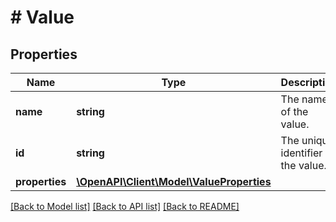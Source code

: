 # # Value

## Properties

Name | Type | Description | Notes
------------ | ------------- | ------------- | -------------
**name** | **string** | The name of the value. | [optional]
**id** | **string** | The unique identifier of the value. | [optional]
**properties** | [**\OpenAPI\Client\Model\ValueProperties**](ValueProperties.md) |  | [optional]

[[Back to Model list]](../../README.md#models) [[Back to API list]](../../README.md#endpoints) [[Back to README]](../../README.md)

